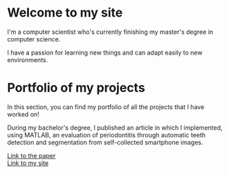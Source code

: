 <head>
    <link href="https://cdn.jsdelivr.net/npm/bootstrap@5.3.0/dist/css/bootstrap.min.css" rel="stylesheet">
</head>

<div class="container mt-5 bg-light p-4 rounded shadow">
    <h1 class="text-center">Welcome to my site</h1>
    <p class="lead text-center">I'm a computer scientist who's currently finishing my master's degree in computer science.</p>
    <p class="text-center">I have a passion for learning new things and can adapt easily to new environments.</p>
</div>

<div class="container mt-5">
    <h1 class="text-center">Portfolio of my projects</h1>
    <p class="lead text-center">In this section, you can find my portfolio of all the projects that I have worked on!</p>
    <p class="text-center">During my bachelor's degree, I published an article in which I implemented, using MATLAB, an evaluation of periodontitis through automatic teeth detection and segmentation from self-collected smartphone images.</p>
    
<div class="text-center mt-3">
        <a href="https://ieeexplore.ieee.org/document/10178731" class="btn btn-primary" target="_blank">Link to the paper</a>
    </div>

<div class="text-center mt-3">
        <a href="https://stefano899.github.io/Stefano-portfolio/"  class="btn btn-primary" target="_blank">Link to my site</a>
</div>
